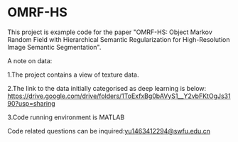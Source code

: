 # OMRF-HS
This project is example code for the paper "OMRF-HS: Object Markov Random Field with Hierarchical Semantic Regularization for High-Resolution Image Semantic Segmentation".

A note on data:

1.The project contains a view of texture data. 

2.The link to the data initially categorised as deep learning is below: 
    https://drive.google.com/drive/folders/1ToExfxBg0bAVyS1__Y2vbFKtOgJs3190?usp=sharing

3.Code running environment is MATLAB

Code related questions can be inquired:yu1463412294@swfu.edu.cn
